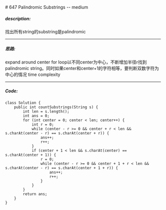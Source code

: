 \# 647 Palindromic Substrings -- medium
##### description:
找出所有string的substring是palindromic
****************
##### 思路:
expand around center
for loop以不同center为中心，不断增加半径r找到palindromic string。同时如果center和center+1的字符相等，要判断双数字符为中心的情况
time complexity
**********
##### Code:
```
class Solution {
    public int countSubstrings(String s) {
        int len = s.length();
        int ans = 0;
        for (int center = 0; center < len; center++) {
            int r = 0;
            while (center - r >= 0 && center + r < len && s.charAt(center - r) == s.charAt(center + r)) {
                ans++;
                r++;
            }
            if (center + 1 < len && s.charAt(center) == s.charAt(center + 1)) {
                r = 0;
                while (center - r >= 0 && center + 1 + r < len && s.charAt(center - r) == s.charAt(center + 1 + r)) {
                    ans++;
                    r++;
                }
            }
        }
        return ans;
    }
}
```
